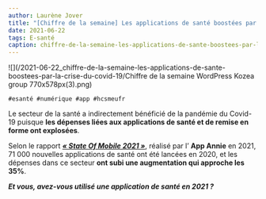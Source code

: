 ```yaml
---
author: Laurène Jover
title: "[Chiffre de la semaine] Les applications de santé boostées par la crise du Covid-19."
date: 2021-06-22
tags: E-santé
caption: chiffre-de-la-semaine-les-applications-de-sante-boostees-par-la-crise-du-covid-19.webp
---
```


![](/2021-06-22_chiffre-de-la-semaine-les-applications-de-sante-boostees-par-la-crise-du-covid-19/Chiffre de la semaine WordPress Kozea group 770x578px(3).png)

    #esanté #numérique #app #hcsmeufr

Le secteur de la santé a indirectement bénéficié de la pandémie du Covid-19 puisque
**les dépenses liées aux applications de santé et de remise en forme ont explosées**.

Selon le rapport
**_[« State Of Mobile 2021 »](https://www.appannie.com/fr/go/state-of-mobile-2021/)_**, réalisé par l’
**App Annie**
en 2021, 71 000 nouvelles applications de santé ont été lancées en 2020, et les dépenses dans ce secteur
**ont subi une augmentation qui approche les 35%**.

**_Et vous, avez-vous utilisé une application de santé en 2021 ?_**
